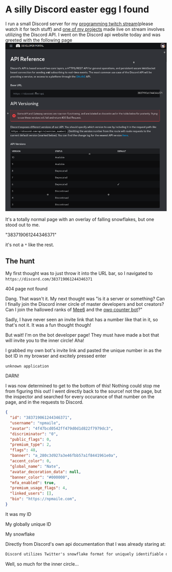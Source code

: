 # A silly Discord easter egg I found

I run a small Discord server for my [programming twitch stream](https://twitch.tv/npmaile)(please watch it for tech stuff) and [one of my projects](https://github.com/npmaile/focusbot) made live on stream involves utilizing the Discord API. I went on the Discord api website today and was greeted with the following page
![Discord Developer portal at time of posting](../media/snowflake_main.png)

It's a totally normal page with an overlay of falling snowflakes, but one stood out to me.

"383719061244346371"

it's not a `*` like the rest.

## The hunt
My first thought was to just throw it into the URL bar, so I navigated to `https://discord.com/383719061244346371`

404 page not found

Dang. That wasn't it. 
My next thought was "is it a server or something? Can I finally join the Discord inner circle of master developers and bot creators? Can I join the hallowed ranks of [Mee6](https://mee6.xyz/en/) and the [owo counter bot](https://top.gg/bot/408785106942164992)?" 

Sadly, I have never seen an invite link that has a number like that in it, so that's not it.
It was a fun thought though!

But wait!
I'm on the bot developer page! They must have made a bot that will invite you to the inner circle!
Aha!

I grabbed my own bot's invite link and pasted the unique number in as the bot ID in my browser and excitely pressed enter

`unknown application`

DARN!

I was now determined to get to the bottom of this! Nothing could stop me from figuring this out! I went directly back to the source! not the page, but the inspector and searched for every occurance of that number on the page, and in the requests to Discord. 

```json
{
  "id": "383719061244346371",
  "username": "npmaile",
  "avatar": "4f47bcd0542ff479d0d1d822f7979dc3",
  "discriminator": "0",
  "public_flags": 0,
  "premium_type": 2,
  "flags": 48,
  "banner": "a_280c3d927a3e46fbb57a1f8441961e0a",
  "accent_color": 0,
  "global_name": "Nate",
  "avatar_decoration_data": null,
  "banner_color": "#000000",
  "mfa_enabled": true,
  "premium_usage_flags": 4,
  "linked_users": [],
  "bio": "https://npmaile.com",
}
```

It was my ID

My globally unique ID

My snowflake

Directly from Discord's own api documentation that I was already staring at:
```txt
Discord utilizes Twitter's snowflake format for uniquely identifiable descriptors (IDs). These IDs are guaranteed to be unique across all of Discord, except in some unique scenarios in which child objects share their parent's ID.
```

Well, so much for the inner circle...
